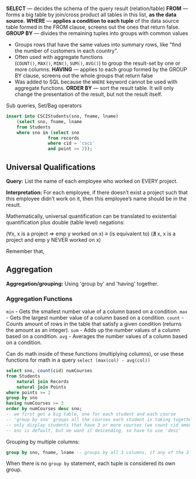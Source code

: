 **SELECT** — decides the schema of the query result (relation/table) 
**FROM** — forms a big table by join/cross product all tables in this list, **as the data source.**
**WHERE** — **applies a condition to each tuple** of the data source table formed in the FROM clause, screens out the ones that return false.
**GROUP BY** — divides the remaining tuples into groups with common values 
* Groups rows that have the same values into summary rows, like "find the number of customers in each country".
* Often used with aggregate functions (`COUNT()`, `MAX()`, `MIN()`, `SUM()`, `AVG()`) to group the result-set by one or more columns.
**HAVING** — applies to each group formed by the GROUP BY clause, screens out the whole groups that return false 
* Was added to SQL because the `WHERE` keyword cannot be used with aggregate functions.
**ORDER BY** — sort the result table. It will only change the presentation of the result, but not the result itself. 

Sub queries, Set/Bag operators

```sql
insert into CSCIStudents(sno, fname, lname)
	(select sno, fname, lname
	from Students
	where sno in (select sno
				from records
				where cid = 'csci'
				and point >= 2));
```
## Universal Qualifications
**Query:** List the name of each employee who worked on EVERY project.

**Interpretation:** For each employee, if there doesn’t exist a project such that this employee didn’t work on it, then this employee’s name should be in the result.

Mathematically, universal quantification can be translated to existential quantification plus double (table level) negations:

(∀x, x is a project ⇒ emp y worked on x) ≡ (is equivalent to) (∄ x, x is a project and emp y NEVER worked on x)

Remember that, 
## Aggregation
**Aggregation/grouping:** Using 'group by' and 'having' together.
### Aggregation Functions
`min` - Gets the smallest number value of a column based on a condition.
`max` - Gets the largest number value of a column based on a condition.
`count` - Counts amount of rows in the table that satisfy a given condition (returns the amount as an integer).
`sum` - Adds up the number values of a column based on a condition.
`avg` - Averages the number values of a column based on a condition.

Can do math inside of these functions (multiplying columns), or use these functions for math in a query `select (max(col) - avg(col))`
```sql
select sno, count(cid) numCourses
from Students
	natural join Records
	natural join Points
where points >= 2
group by sno
having numCourses >= 3
order by numCourses desc sno;
-- we first get a big table, one for each student and each course
-- 'group by sno' groups all the courses each student is taking together
-- only display students that have 3 or more courses (we count cid amount in each group)
-- asc is default, but we want it descending, so have to use 'desc'
```
Grouping by multiple columns:
```sql
group by sno, fname, lname -- groups by all 3 columns, if any of the 3 columns is different, will make a different group
```

When there is no `group by` statement, each tuple is considered its own group.
